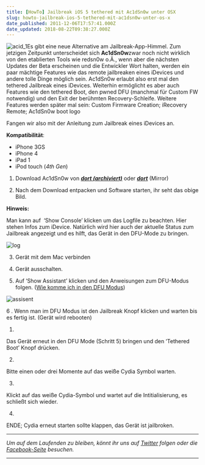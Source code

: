 ```yaml
---
title: [HowTo] Jailbreak iOS 5 tethered mit Ac1dSn0w unter OSX
slug: howto-jailbreak-ios-5-tethered-mit-ac1dsn0w-unter-os-x
date_published: 2011-12-06T17:57:41.000Z
date_updated: 2018-08-22T09:38:27.000Z
---
```


![acid_1](//picdump.thafaker.de/2011/12/acid_1.png)Es gibt eine neue Alternative am Jailbreak-App-Himmel. Zum jetzigen Zeitpunkt unterscheidet sich **Ac1dSn0w**zwar noch nicht wirklich von den etablierten Tools wie redsn0w o.Ä., wenn aber die nächsten Updates der Beta erscheinen und die Entwickler Wort halten, werden ein paar mächtige Features wie das remote jailbreaken eines iDevices und andere tolle Dinge möglich sein. Ac1dSn0w erlaubt also erst mal den tethered Jailbreak eines iDevices. Weiterhin ermöglicht es aber auch Features wie den tethered Boot, den pwned DFU (manchmal für Custom FW notwendig) und den Exit der berühmten Recovery-Schleife. Weitere Features werden später mal sein: Custom Firmware Creation; iRecovery Remote; Ac1dSn0w boot logo

Fangen wir also mit der Anleitung zum Jailbreak eines iDevices an.

**Kompatibilität**:

- iPhone 3GS
- iPhone 4
- iPad 1
- iPod touch (*4th Gen*)

1. Download Ac1dSn0w von ***[dort (archiviert)](http://web.archive.org/web/20140326114951/http://pwndevteam.com/Ac1dSn0w/Ac1dSn0w_mac.zip)*** oder ***[dort](http://mirror.jasonaustinau.com/Ac1dSn0w_mac.zip)*** (Mirror)

2. Nach dem Download entpacken und Software starten, ihr seht das obige Bild.

**Hinweis:**

Man kann auf  ‘Show Console’ klicken um das Logfile zu beachten. Hier stehen Infos zum iDevice. Natürlich wird hier auch der aktuelle Status zum Jailbreak angezeigt und es hilft, das Gerät in den DFU-Mode zu bringen.

![log](//picdump.thafaker.de/2011/12/log.png)

3. Gerät mit dem Mac verbinden

4. Gerät ausschalten.

5. Auf ‘Show Assistant’ klicken und den Anweisungen zum DFU-Modus folgen. ([Wie komme ich in den DFU Modus](__GHOST_URL__/wie-komme-ich-in-den-dfu-mode-iphone-ipod-touch/))

![assisent](//picdump.thafaker.de/2011/12/assisent.png)

6 . Wenn man im DFU Modus ist den Jailbreak Knopf klicken und warten bis es fertig ist. (Gerät wird rebooten)

1. 
Das Gerät erneut in den DFU Mode (Schritt 5) bringen und den ‘Tethered Boot’ Knopf drücken.

2. 
Bitte einen oder drei Momente auf das weiße Cydia Symbol warten.

3. 
Klickt auf das weiße Cydia-Symbol und wartet auf die Intitialisierung, es schließt sich wieder.

4. 
ENDE; Cydia erneut starten sollte klappen, das Gerät ist jailbroken.

---

*Um auf dem Laufenden zu bleiben, könnt ihr uns auf [Twitter](http://twitter.com/#%21/thafakerde) folgen oder die [Facebook-Seite](http://de-de.facebook.com/pages/thafaker-auf-Beton/154600141278763) besuchen.*

---
